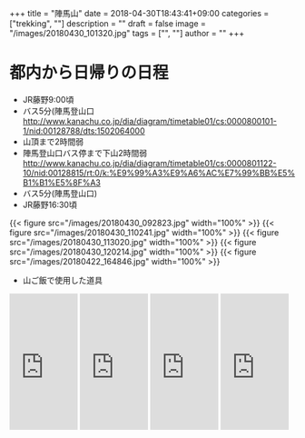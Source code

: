 ﻿+++
title = "陣馬山"
date = 2018-04-30T18:43:41+09:00
categories = ["trekking", ""]
description = ""
draft = false
image = "/images/20180430_101320.jpg"
tags = ["", ""]
author = ""
+++



# 都内から日帰りの日程

- JR藤野9:00頃
- バス5分(陣馬登山口 http://www.kanachu.co.jp/dia/diagram/timetable01/cs:0000800101-1/nid:00128788/dts:1502064000
- 山頂まで2時間弱
- 陣馬登山口バス停まで下山2時間弱 http://www.kanachu.co.jp/dia/diagram/timetable01/cs:0000801122-10/nid:00128815/rt:0/k:%E9%99%A3%E9%A6%AC%E7%99%BB%E5%B1%B1%E5%8F%A3
- バス5分(陣馬登山口)
- JR藤野16:30頃

{{< figure src="/images/20180430_092823.jpg" width="100%" >}}
{{< figure src="/images/20180430_110241.jpg" width="100%" >}}
{{< figure src="/images/20180430_113020.jpg" width="100%" >}}
{{< figure src="/images/20180430_120214.jpg" width="100%" >}}
{{< figure src="/images/20180422_164846.jpg" width="100%" >}}

- 山ご飯で使用した道具


<iframe style="width:120px;height:240px;" marginwidth="0" marginheight="0" scrolling="no" frameborder="0" src="https://rcm-fe.amazon-adsystem.com/e/cm?ref=qf_sp_asin_til&t=yokochi-22&m=amazon&o=9&p=8&l=as1&IS1=1&detail=1&asins=B00JL6MW00&linkId=1d4f6b1e8980dc034e3feffe6882185c&bc1=ffffff&lt1=_top&fc1=333333&lc1=0066c0&bg1=ffffff&f=ifr">
    </iframe>


<iframe style="width:120px;height:240px;" marginwidth="0" marginheight="0" scrolling="no" frameborder="0" src="https://rcm-fe.amazon-adsystem.com/e/cm?ref=qf_sp_asin_til&t=yokochi-22&m=amazon&o=9&p=8&l=as1&IS1=1&detail=1&asins=B000AR1IA4&linkId=034a2e068018b0c5b908996a00eabade&bc1=ffffff&lt1=_top&fc1=333333&lc1=0066c0&bg1=ffffff&f=ifr">
    </iframe>

<iframe style="width:120px;height:240px;" marginwidth="0" marginheight="0" scrolling="no" frameborder="0" src="https://rcm-fe.amazon-adsystem.com/e/cm?ref=qf_sp_asin_til&t=yokochi-22&m=amazon&o=9&p=8&l=as1&IS1=1&detail=1&asins=B000O1P93I&linkId=89d0826ff2d0b1b221d8e883f82add2c&bc1=ffffff&lt1=_top&fc1=333333&lc1=0066c0&bg1=ffffff&f=ifr">
    </iframe>

<iframe style="width:120px;height:240px;" marginwidth="0" marginheight="0" scrolling="no" frameborder="0" src="https://rcm-fe.amazon-adsystem.com/e/cm?ref=qf_sp_asin_til&t=yokochi-22&m=amazon&o=9&p=8&l=as1&IS1=1&detail=1&asins=B000AQXZDI&linkId=e19446f4b8f4242ada530e7cd3f3fb4c&bc1=ffffff&lt1=_top&fc1=333333&lc1=0066c0&bg1=ffffff&f=ifr">
    </iframe>
